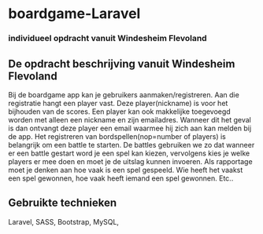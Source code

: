 # boardgame-Laravel
### individueel opdracht vanuit Windesheim Flevoland

## De opdracht beschrijving vanuit Windesheim Flevoland
Bij de boardgame app kan je gebruikers aanmaken/registreren. Aan die registratie hangt een player vast.
Deze player(nickname) is voor het bijhouden van de scores.
Een player kan ook makkelijke toegevoegd worden met alleen een nickname en zijn emailadres.
Wanneer dit het geval is dan ontvangt deze player een email waarmee hij zich aan kan melden bij de app. 
Het registreren van bordspellen(nop=number of players) is belangrijk om een battle te starten.
De battles gebruiken we zo dat wanneer er een battle gestart word je een spel kan kiezen,
vervolgens kies je welke players er mee doen en moet je de uitslag kunnen invoeren.
Als rapportage moet je denken aan hoe vaak is een spel gespeeld.
Wie heeft het vaakst een spel gewonnen, hoe vaak heeft iemand een spel gewonnen. Etc..

## Gebruikte technieken
Laravel, SASS, Bootstrap, MySQL, 
